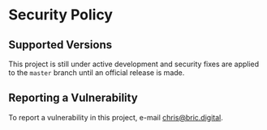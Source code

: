 # Security Policy

## Supported Versions

This project is still under active development and security fixes are applied to the `master` branch until an official release is made.

## Reporting a Vulnerability

To report a vulnerability in this project, e-mail [chris@bric.digital](mailto:chris@bric.digital).

